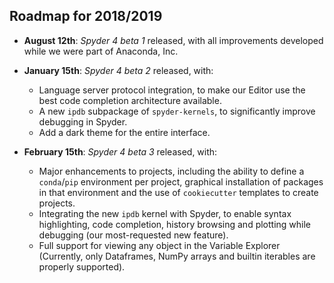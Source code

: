 ## Roadmap for 2018/2019

* **August 12th**: *Spyder 4 beta 1* released, with all improvements developed while we were part of Anaconda, Inc.

* **January 15th**: *Spyder 4 beta 2* released, with:
    - Language server protocol integration, to make our Editor use the best code completion architecture available.
    - A new ``ipdb`` subpackage of `spyder-kernels`, to significantly improve debugging in Spyder.
    - Add a dark theme for the entire interface.

* **February 15th**: *Spyder 4 beta 3* released, with:
    - Major enhancements to projects, including the ability to define a ``conda``/``pip`` environment per project, graphical installation of packages in that environment and the use of ``cookiecutter`` templates to create projects.
    - Integrating the new ``ipdb`` kernel with Spyder, to enable syntax highlighting, code completion, history browsing and plotting while debugging (our most-requested new feature).
    - Full support for viewing any object in the Variable Explorer (Currently, only Dataframes, NumPy arrays and builtin iterables are properly supported).